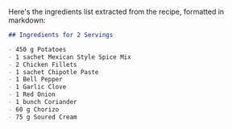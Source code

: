Here's the ingredients list extracted from the recipe, formatted in markdown:

```markdown
## Ingredients for 2 Servings

- 450 g Potatoes
- 1 sachet Mexican Style Spice Mix
- 2 Chicken Fillets
- 1 sachet Chipotle Paste
- 1 Bell Pepper
- 1 Garlic Clove
- 1 Red Onion
- 1 bunch Coriander
- 60 g Chorizo
- 75 g Soured Cream
```